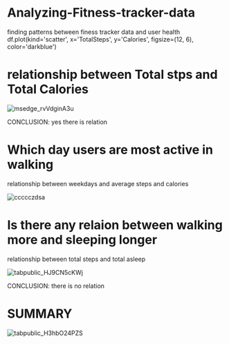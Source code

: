 # Analyzing-Fitness-tracker-data



finding patterns between finess tracker data and user health
df.plot(kind='scatter', x='TotalSteps', y='Calories', figsize=(12, 6), color='darkblue')


# relationship between Total stps and Total Calories


![msedge_rvVdginA3u](https://user-images.githubusercontent.com/111160753/184565215-d8c5d464-742e-4f11-b2f3-42506e4e1485.png)

CONCLUSION: yes there is relation





# Which day users are most active in walking 

relationship between weekdays and average steps and calories




![ccccczdsa](https://user-images.githubusercontent.com/111160753/184577206-0827eb40-97a0-4417-a218-b5cb4af78373.png)




# Is there any relaion between walking more and sleeping longer



relationship between total steps and total asleep



![tabpublic_HJ9CN5cKWj](https://user-images.githubusercontent.com/111160753/184571141-ea230df1-11a2-4d2c-9cf1-0cbec4727fc9.png)

CONCLUSION: there is no relation



# SUMMARY 



![tabpublic_H3hbO24PZS](https://user-images.githubusercontent.com/111160753/184585211-7e9a5116-452f-4283-ae40-f24ec1fd160a.png)
